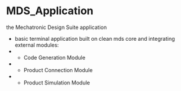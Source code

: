 # MDS_Application
the Mechatronic Design Suite application
- basic terminal application built on clean mds core and integrating external modules:
- - Code Generation Module
- - Product Connection Module
- - Product Simulation Module
